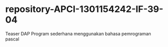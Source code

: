# repository-APCI-1301154242-IF-39-04
 Teaser DAP
 Program sederhana menggunakan bahasa pemrograman pascal

